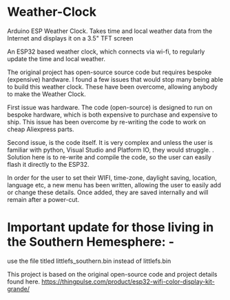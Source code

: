 # Weather-Clock
Arduino ESP Weather Clock. Takes time and local weather data from the Internet and displays it on a 3.5" TFT screen

An ESP32 based weather clock, which connects via wi-fi, to regularly update the time and local weather.

The original project has open-source source code but requires bespoke (expensive) hardware.
I found a few issues that would stop many being able to build this weather clock. These have been overcome, allowing anybody to make the Weather Clock.

First issue was hardware. The code (open-source) is designed to run on bespoke hardware, which is both expensive to purchase and expensive to ship. This issue has been overcome by re-writing the code to work on cheap Aliexpress parts.

Second issue, is the code itself. It is very complex and unless the user is familiar with python, Visual Studio and Platform IO, they would struggle.
.
Solution here is to re-write and compile the code, so the user can easily flash it directly to the ESP32. 

In order for the user to set their WIFI, time-zone, daylight saving, location, language etc, a new menu has been written, allowing the user to easily add or change these details. Once added, they are saved internally and will remain after a power-cut. 

# Important update for those living in the Southern Hemesphere: -
use the file titled littlefs_southern.bin instead of littlefs.bin


This project is based on the original open-source code and project details found here.
https://thingpulse.com/product/esp32-wifi-color-display-kit-grande/
 
